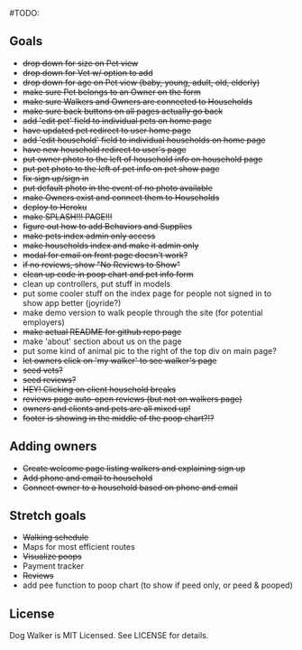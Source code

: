 #TODO:

## Goals
* ~~drop down for size on Pet view~~
* ~~drop down for Vet w/ option to add~~
* ~~drop down for age on Pet view (baby, young, adult, old, elderly)~~
* ~~make sure Pet belongs to an Owner on the form~~
* ~~make sure Walkers and Owners are connected to Households~~
* ~~make sure back buttons on all pages actually go back~~
* ~~add 'edit pet' field to individual pets on home page~~
* ~~have updated pet redirect to user home page~~
* ~~add 'edit household' field to individual households on home page~~
* ~~have new household redirect to user's page~~
* ~~put owner photo to the left of household info on household page~~
* ~~put pet photo to the left of pet info on pet show page~~
* ~~fix sign up/sign in~~
* ~~put default photo in the event of no photo available~~
* ~~make Owners exist and connect them to Households~~
* ~~deploy to Heroku~~
* ~~make SPLASH!!! PAGE!!!~~
* ~~figure out how to add Behaviors and Supplies~~
* ~~make pets index admin only access~~
* ~~make households index and make it admin only~~
* ~~modal for email on front page doesn't work?~~
* ~~if no reviews, show "No Reviews to Show"~~
* ~~clean up code in poop chart and pet info form~~
* clean up controllers, put stuff in models
* put some cooler stuff on the index page for people not signed in to show app better (joyride?)
* make demo version to walk people through the site (for potential employers)
* ~~make actual README for github repo page~~
* make 'about' section about us on the page
* put some kind of animal pic to the right of the top div on main page?
* ~~let owners click on 'my walker' to see walker's page~~
* ~~seed vets?~~
* ~~seed reviews?~~
* ~~HEY! Clicking on client household breaks~~
* ~~reviews page auto-open reviews (but not on walkers page)~~
* ~~owners and clients and pets are all mixed up!~~
* ~~footer is showing in the middle of the poop chart?!?~~

## Adding owners
* ~~Create welcome page listing walkers and explaining sign up~~
* ~~Add phone and email to household~~
* ~~Connect owner to a household based on phone and email~~

## Stretch goals
* ~~Walking schedule~~
* Maps for most efficient routes
* ~~Visualize poops~~ 
* Payment tracker
* ~~Reviews~~
* add pee function to poop chart (to show if peed only, or peed & pooped)

## License

Dog Walker is MIT Licensed. See LICENSE for details.